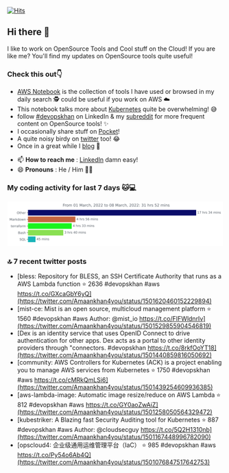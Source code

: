 [![Hits](https://hits.seeyoufarm.com/api/count/incr/badge.svg?url=https%3A%2F%2Fgithub.com%2Fakhan4u%2Fhit-counter&count_bg=%2379C83D&title_bg=%23555555&icon=&icon_color=%23E7E7E7&title=visits&edge_flat=false)](https://hits.seeyoufarm.com)

## Hi there 👋

I like to work on OpenSource Tools and Cool stuff on the Cloud! If you are like me? You'll find my updates on OpenSource tools quite useful!

### Check this out👇

* [AWS Notebook](https://histre.com/public/notebooks/dnllyanu/aws/) is the collection of tools I have used or browsed in my daily search 🕵️ could be useful if you work on AWS ☁️
* This notebook talks more about [Kubernetes](https://histre.com/public/notebooks/6uxdvo3y/kubernetes/) quite be overwhelming! 😅
* follow [#devopskhan](https://www.linkedin.com/feed/hashtag/devopskhan/) on LinkedIn & my [subreddit](https://www.reddit.com/r/devopskhan/) for more frequent content on OpenSource tools! ✨
* I occasionally share stuff on [Pocket](https://getpocket.com/@ej6g8d1dp2829A16a9Tf5d4T6bAMp3d8791rejDe86yem3bm4e14ex4fT4dluk29)!
* A quite noisy birdy on [twitter](https://twitter.com/Amaankhan4you) too! 😂
* Once in a great while I [blog](https://linuxparrot.com/) 😬


- 📫 **How to reach me** : [LinkedIn](https://www.linkedin.com/in/amaan-khan-linux-ninja) damn easy!
- 😄 **Pronouns** : He / Him 🤷‍♂️

### My coding activity for last 7 days 🐱💻

<img src="https://github.com/akhan4u/akhan4u/blob/main/images/stat.svg" alt="Amaan's Wakatime Activity!"/>

### 🔝 7 recent twitter posts
<!-- DEVDOJO:START -->
- [bless: Repository for BLESS, an SSH Certificate Authority that runs as a AWS Lambda function
⭐️ 2636
#devopskhan #aws
https://t.co/GXcaGbY6yQ](https://twitter.com/Amaankhan4you/status/1501620460152229894)
- [mist-ce: Mist is an open source, multicloud management platform
⭐️ 1560
#devopskhan #aws
Author: @mist_io
https://t.co/FIFWldnrIv](https://twitter.com/Amaankhan4you/status/1501529855904546819)
- [Dex is an identity service that uses OpenID Connect to drive authentication for other apps. Dex acts as a portal to other identity providers through &quot;connectors. #devopskhan https://t.co/8rkfOoYT18](https://twitter.com/Amaankhan4you/status/1501440859816050692)
- [community: AWS Controllers for Kubernetes &lpar;ACK&rpar; is a project enabling you to manage AWS services from Kubernetes
⭐️ 1750
#devopskhan #aws
https://t.co/cMRkQmLSi6](https://twitter.com/Amaankhan4you/status/1501439254609936385)
- [aws-lambda-image: Automatic image resize/reduce on AWS Lambda
⭐️ 812
#devopskhan #aws
https://t.co/GY0aoZwAiZ](https://twitter.com/Amaankhan4you/status/1501258050564329472)
- [kubestriker: A Blazing fast Security Auditing tool for Kubernetes
⭐️ 887
#devopskhan #aws
Author: @cloudsecguy
https://t.co/5Q2H1310nb](https://twitter.com/Amaankhan4you/status/1501167448996782090)
- [opscloud4: 企业级通用运维管理平台（IaC）
⭐️ 985
#devopskhan #aws
https://t.co/Py54o6Ab4Q](https://twitter.com/Amaankhan4you/status/1501076847517642753)
<!-- DEVDOJO:END -->

<!-- ![Amaan's GitHub stats](https://github-readme-stats.vercel.app/api?username=akhan4u&count_private=true&show_icons=true&hide=contribs) -->
